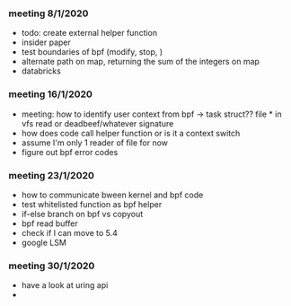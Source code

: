 ### meeting 8/1/2020
- todo: create external helper function 
- insider paper
- test boundaries of bpf (modify, stop, )
- alternate path on map, returning the sum of the integers on map
- databricks

### meeting 16/1/2020
- meeting: how to identify user context from bpf -> task struct?? file * in vfs read or deadbeef/whatever signature
- how does code call helper function or is it a context switch
- assume I'm only 1 reader of file for now
- figure out bpf error codes


### meeting 23/1/2020
- how to communicate bween kernel and bpf code
- test whitelisted function as bpf helper
- if-else branch on bpf vs copyout
- bpf read buffer
- check if I can move to 5.4
- google LSM 

### meeting 30/1/2020
- have a look at uring api
- 
